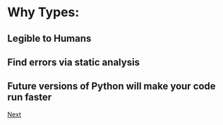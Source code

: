 # Why Types:

## Legible to Humans
## Find errors via static analysis
## Future versions of Python will make your code run faster

[Next](_003.MD)